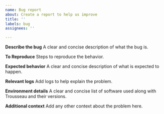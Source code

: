 ```yaml
---
name: Bug report
about: Create a report to help us improve
title: ''
labels: bug
assignees: ''

---
```


**Describe the bug**
A clear and concise description of what the bug is.

**To Reproduce**
Steps to reproduce the behavior.

**Expected behavior**
A clear and concise description of what is expected to happen.

**Relevant logs**
Add logs to help explain the problem.

**Environment details**
A clear and concise list of software used along with Trousseau and their versions.

**Additional context**
Add any other context about the problem here.
